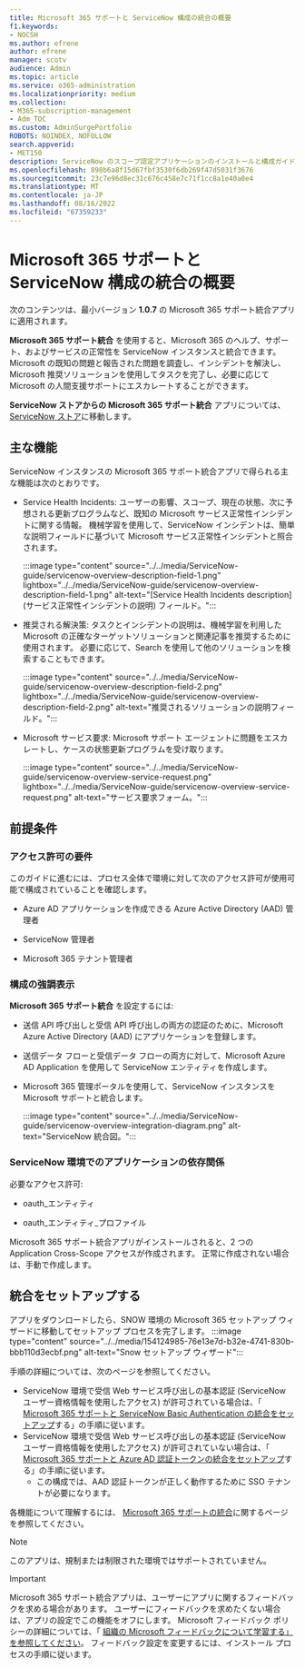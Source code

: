 ```yaml
---
title: Microsoft 365 サポートと ServiceNow 構成の統合の概要
f1.keywords:
- NOCSH
ms.author: efrene
author: efrene
manager: scotv
audience: Admin
ms.topic: article
ms.service: o365-administration
ms.localizationpriority: medium
ms.collection:
- M365-subscription-management
- Adm_TOC
ms.custom: AdminSurgePortfolio
ROBOTS: NOINDEX, NOFOLLOW
search.appverid:
- MET150
description: ServiceNow のスコープ認定アプリケーションのインストールと構成ガイド。
ms.openlocfilehash: 898b6a8f15d67fbf3530f6db269f47d5031f3676
ms.sourcegitcommit: 23c7e96d8ec31c676c458e7c71f1cc8a1e40a0e4
ms.translationtype: MT
ms.contentlocale: ja-JP
ms.lasthandoff: 08/16/2022
ms.locfileid: "67359233"
---
```

# <a name="microsoft-365-support-integration-with-servicenow-configuration-overview"></a>Microsoft 365 サポートと ServiceNow 構成の統合の概要

次のコンテンツは、最小バージョン **1.0.7** の Microsoft 365 サポート統合アプリに適用されます。

**Microsoft 365 サポート統合** を使用すると、Microsoft 365 のヘルプ、サポート、およびサービスの正常性を ServiceNow インスタンスと統合できます。 Microsoft の既知の問題と報告された問題を調査し、インシデントを解決し、Microsoft 推奨ソリューションを使用してタスクを完了し、必要に応じて Microsoft の人間支援サポートにエスカレートすることができます。

**ServiceNow ストアからの Microsoft 365 サポート統合** アプリについては、[ServiceNow ストア](https://store.servicenow.com/sn_appstore_store.do#!/store/application/6d05c93f1b7784507ddd4227cc4bcb9f)に移動します。

## <a name="key-features"></a>主な機能

ServiceNow インスタンスの Microsoft 365 サポート統合アプリで得られる主な機能は次のとおりです。

- Service Health Incidents: ユーザーの影響、スコープ、現在の状態、次に予想される更新プログラムなど、既知の Microsoft サービス正常性インシデントに関する情報。 機械学習を使用して、ServiceNow インシデントは、簡単な説明フィールドに基づいて Microsoft サービス正常性インシデントと照合されます。

    :::image type="content" source="../../media/ServiceNow-guide/servicenow-overview-description-field-1.png" lightbox="../../media/ServiceNow-guide/servicenow-overview-description-field-1.png" alt-text="[Service Health Incidents description]\(サービス正常性インシデントの説明\) フィールド。":::

- 推奨される解決策: タスクとインシデントの説明は、機械学習を利用した Microsoft の正確なターゲットソリューションと関連記事を推奨するために使用されます。 必要に応じて、Search を使用して他のソリューションを検索することもできます。

    :::image type="content" source="../../media/ServiceNow-guide/servicenow-overview-description-field-2.png" lightbox="../../media/ServiceNow-guide/servicenow-overview-description-field-2.png" alt-text="推奨されるソリューションの説明フィールド。":::

- Microsoft サービス要求: Microsoft サポート エージェントに問題をエスカレートし、ケースの状態更新プログラムを受け取ります。

    :::image type="content" source="../../media/ServiceNow-guide/servicenow-overview-service-request.png" lightbox="../../media/ServiceNow-guide/servicenow-overview-service-request.png" alt-text="サービス要求フォーム。":::

## <a name="prerequisites"></a>前提条件

### <a name="permissions-requirements"></a>アクセス許可の要件

このガイドに進むには、プロセス全体で環境に対して次のアクセス許可が使用可能で構成されていることを確認します。

- Azure AD アプリケーションを作成できる Azure Active Directory (AAD) 管理者

- ServiceNow 管理者

- Microsoft 365 テナント管理者

### <a name="configuration-highlights"></a>構成の強調表示

**Microsoft 365 サポート統合** を設定するには:

- 送信 API 呼び出しと受信 API 呼び出しの両方の認証のために、Microsoft Azure Active Directory (AAD) にアプリケーションを登録します。

- 送信データ フローと受信データ フローの両方に対して、Microsoft Azure AD Application を使用して ServiceNow エンティティを作成します。

- Microsoft 365 管理ポータルを使用して、ServiceNow インスタンスを Microsoft サポートと統合します。

    :::image type="content" source="../../media/ServiceNow-guide/servicenow-overview-integration-diagram.png" alt-text="ServiceNow 統合図。":::

### <a name="application-dependencies-in-your-servicenow-environments"></a>ServiceNow 環境でのアプリケーションの依存関係

必要なアクセス許可:

- oauth\_エンティティ

- oauth\_エンティティ\_プロファイル

Microsoft 365 サポート統合アプリがインストールされると、2 つの Application Cross-Scope アクセスが作成されます。 正常に作成されない場合は、手動で作成します。

## <a name="setup-the-integration"></a>統合をセットアップする

アプリをダウンロードしたら、SNOW 環境の Microsoft 365 セットアップ ウィザードに移動してセットアップ プロセスを完了します。
:::image type="content" source="../../media/154124985-76e13e7d-b32e-4741-830b-bbb110d3ecbf.png" alt-text="Snow セットアップ ウィザード":::

手順の詳細については、次のページを参照してください。
- ServiceNow 環境で受信 Web サービス呼び出しの基本認証 (ServiceNow ユーザー資格情報を使用したアクセス) が許可されている場合は、「 [Microsoft 365 サポートと ServiceNow Basic Authentication の統合をセットアップ](servicenow-basic-authentication.md)する」の手順に従います。
- ServiceNow 環境で受信 Web サービス呼び出しの基本認証 (ServiceNow ユーザー資格情報を使用したアクセス) が許可されていない場合は、「 [Microsoft 365 サポートと Azure AD 認証トークンの統合をセットアップ](servicenow-aad-oauth-token.md)する」の手順に従います。
  - この構成では、AAD 認証トークンが正しく動作するために SSO テナントが必要になります。

各機能について理解するには、 [Microsoft 365 サポートの統合](https://store.servicenow.com/sn_appstore_store.do#!/store/application/6d05c93f1b7784507ddd4227cc4bcb9f)に関するページを参照してください。

> [!NOTE]
> このアプリは、規制または制限された環境ではサポートされていません。

> [!IMPORTANT]
> Microsoft 365 サポート統合アプリは、ユーザーにアプリに関するフィードバックを求める場合があります。 ユーザーにフィードバックを求めたくない場合は、アプリの設定でこの機能をオフにします。 Microsoft フィードバック ポリシーの詳細については、「 [組織の Microsoft フィードバックについて学習する」を参照してください](/microsoft-365/admin/misc/feedback-user-control)。 フィードバック設定を変更するには、インストール プロセスの手順に従います。
